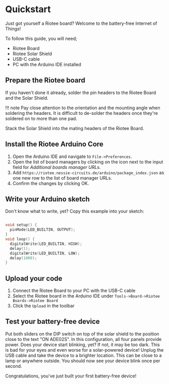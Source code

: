 # Quickstart


Just got yourself a Riotee board? Welcome to the battery-free Internet of Things!

To follow this guide, you will need;

 - Riotee Board
 - Riotee Solar Shield
 - USB-C cable
 - PC with the Arduino IDE installed

## Prepare the Riotee board

If you haven't done it already, solder the pin headers to the Riotee Board and the Solar Shield.

!!! note
    Pay close attention to the orientation and the mounting angle when soldering the headers. It is difficult to de-solder the headers once they're soldered on to more than one pad.

Stack the Solar Shield into the mating headers of the Riotee Board.

## Install the Riotee Arduino Core

1. Open the Arduino IDE and navigate to `File->Preferences`.
2. Open the list of board managers by clicking on the icon next to the input field for *Additional boards manager URLs*.
3. Add `https://riotee.nessie-circuits.de/arduino/package_index.json` as one new row to the list of board manager URLs.
4. Confirm the changes by clicking OK.

## Write your Arduino sketch

Don't know what to write, yet? Copy this example into your sketch:

```C

void setup() {
  pinMode(LED_BUILTIN, OUTPUT);
}
void loop() {
  digitalWrite(LED_BUILTIN, HIGH);
  delay(1);
  digitalWrite(LED_BUILTIN, LOW);
  delay(1000);
}

```

## Upload your code

1. Connect the Riotee Board to your PC with the USB-C cable
2. Select the Riotee board in the Arduino IDE under `Tools->Board->Riotee Boards->Riotee Board`
3. Click the `Upload` in the toolbar

## Test your battery-free device

Put both sliders on the DIP switch on top of the solar shield to the position close to the text "ON ADE02S". In this configuration, all four panels provide power. Does your device start blinking, yet? If not, it may be too dark. This is bad for your eyes and even worse for a solar-powered device! Unplug the USB cable and take the device to a brighter location. This can be close to a lamp or anywhere outside. You should now see your device blink once per second.

Congratulations, you've just built your first battery-free device!

